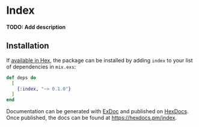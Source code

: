 # Index

**TODO: Add description**

## Installation

If [available in Hex](https://hex.pm/docs/publish), the package can be installed
by adding `index` to your list of dependencies in `mix.exs`:

```elixir
def deps do
  [
    {:index, "~> 0.1.0"}
  ]
end
```

Documentation can be generated with [ExDoc](https://github.com/elixir-lang/ex_doc)
and published on [HexDocs](https://hexdocs.pm). Once published, the docs can
be found at <https://hexdocs.pm/index>.


